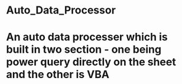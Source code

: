# Auto_Data_Processor
# An auto data processer which is built in two section - one being power query directly on the sheet and the other is VBA
